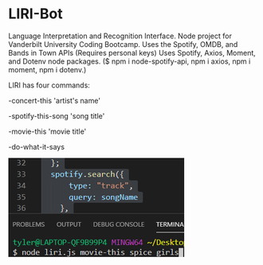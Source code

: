 # LIRI-Bot

Language Interpretation and Recognition Interface. Node project for Vanderbilt University Coding Bootcamp.
Uses the Spotify, OMDB, and Bands in Town APIs (Requires personal keys)
Uses Spotify, Axios, Moment, and Dotenv node packages. ($ npm i node-spotify-api, npm i axios, npm i moment, npm i dotenv.)

LIRI has four commands:

-concert-this 'artist's name'


-spotify-this-song 'song title'


-movie-this 'movie title'


-do-what-it-says 

![example](example.png)

